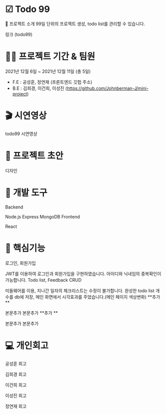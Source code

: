 # ☑ Todo 99
👋 프로젝트 소개
99일 단위의 프로젝트 생성, todo list를 관리할 수 있습니다.

링크 (todo99)



# 👨‍💻 프로젝트 기간 & 팀원
2021년 12월 6일 ~ 2021년 12월 11일 (총 5일)
- F.E : 공성훈, 정연재 (프론트엔드 깃헙 주소)
- B.E : 김희경, 이건희, 이성진 (https://github.com/Johnberman-J/mini-project)  


# 🎬 시연영상
todo99 시연영상


# 🎨 프로젝트 초안
디자인


# 🔨 개발 도구
Backend

Node.js
Express
MongoDB
Frontend

React


# 📖 핵심기능
로그인, 회원가입

JWT를 이용하여 로그인과 회원가입을 구현하였습니다.
아이디와 닉네임의 중복확인이 가능합니다.
Todo list, Feedback CRUD

미들웨어를 이용, 지나간 일자의 체크리스트는 수정이 불가합니다.
완성한 todo list 개수를 db에 저장, 메인 화면에서 시각효과를 주었습니다.(메인 페이지 색상변화)
**추가 **

본문추가
본문추가
**추가 **

본문추가
본문추가


# 💻 개인회고
공성훈
회고


김희경
회고


이건희
회고


이성진
회고


정연재
회고
